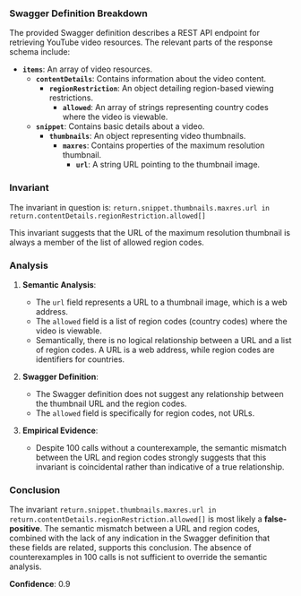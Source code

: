 ### Swagger Definition Breakdown

The provided Swagger definition describes a REST API endpoint for retrieving YouTube video resources. The relevant parts of the response schema include:

- **`items`**: An array of video resources.
  - **`contentDetails`**: Contains information about the video content.
    - **`regionRestriction`**: An object detailing region-based viewing restrictions.
      - **`allowed`**: An array of strings representing country codes where the video is viewable.
  - **`snippet`**: Contains basic details about a video.
    - **`thumbnails`**: An object representing video thumbnails.
      - **`maxres`**: Contains properties of the maximum resolution thumbnail.
        - **`url`**: A string URL pointing to the thumbnail image.

### Invariant

The invariant in question is: `return.snippet.thumbnails.maxres.url in return.contentDetails.regionRestriction.allowed[]`

This invariant suggests that the URL of the maximum resolution thumbnail is always a member of the list of allowed region codes.

### Analysis

1. **Semantic Analysis**:
   - The `url` field represents a URL to a thumbnail image, which is a web address.
   - The `allowed` field is a list of region codes (country codes) where the video is viewable.
   - Semantically, there is no logical relationship between a URL and a list of region codes. A URL is a web address, while region codes are identifiers for countries.

2. **Swagger Definition**:
   - The Swagger definition does not suggest any relationship between the thumbnail URL and the region codes.
   - The `allowed` field is specifically for region codes, not URLs.

3. **Empirical Evidence**:
   - Despite 100 calls without a counterexample, the semantic mismatch between the URL and region codes strongly suggests that this invariant is coincidental rather than indicative of a true relationship.

### Conclusion

The invariant `return.snippet.thumbnails.maxres.url in return.contentDetails.regionRestriction.allowed[]` is most likely a **false-positive**. The semantic mismatch between a URL and region codes, combined with the lack of any indication in the Swagger definition that these fields are related, supports this conclusion. The absence of counterexamples in 100 calls is not sufficient to override the semantic analysis.

**Confidence**: 0.9
